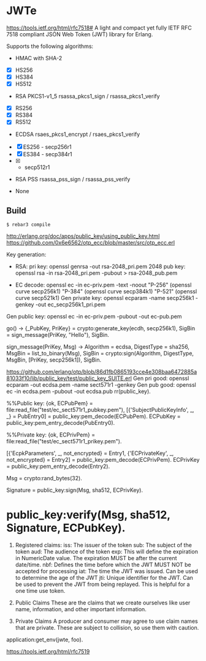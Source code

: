 JWTe
=====
https://tools.ietf.org/html/rfc7518#
A light and compact yet fully IETF RFC 7518 compliant JSON Web Token (JWT) library for Erlang. 

Supports the following algorithms:

* HMAC with SHA-2
- [x] HS256
- [x] HS384
- [x] HS512

* RSA PKCS1-v1_5 rsassa_pkcs1_sign / rsassa_pkcs1_verify
- [x] RS256
- [x] RS384
- [x] RS512

* ECDSA rsaes_pkcs1_encrypt / rsaes_pkcs1_verify
- [x] ES256 - secp256r1
- [x] ES384 - secp384r1
- [x]  - secp512r1

* RSA PSS rsassa_pss_sign / rsassa_pss_verify

* None

Build
-----

    $ rebar3 compile

http://erlang.org/doc/apps/public_key/using_public_key.html
https://github.com/0x6e6562/otp_ecc/blob/master/src/otp_ecc.erl

Key generation:
* RSA: 
pri key: openssl genrsa -out rsa-2048_pri.pem 2048 
pub key: openssl rsa -in rsa-2048_pri.pem -pubout > rsa-2048_pub.pem

* EC 
decode: openssl ec -in ec-priv.pem -text -noout
"P-256" (openssl curve secp256k1)
"P-384" (openssl curve secp384k1)
"P-521" (openssl curve secp521k1)
Gen private key: 
	openssl ecparam -name secp256k1 -genkey -out ec_secp256k1_pri.pem 

Gen public key: 
	openssl ec -in ec-priv.pem -pubout -out ec-pub.pem

<!-- IETF says EC256, which is another name for secp256r1, e.g means secp256r1 and not secp256k1 (Koblitz curve, used in bitcoin) 
https://tools.ietf.org/html/rfc7518#section-3.4
-->
<!-- openssl ecparam -name secp256r1 -genkey -noout -out ec-secp256r1.pem -->
<!-- openssl ecparam -name secp384r1 -genkey -noout -out ec-secp384r1.pem -->
<!-- openssl ecparam -name secp521r1 -genkey -noout -out ec-secp521r1.pem -->



go() ->
    {_PubKey, PriKey} = crypto:generate_key(ecdh, secp256k1),
    SigBin = sign_message(PriKey, "Hello"),
    SigBin.

sign_message(PriKey, Msg) ->
    Algorithm = ecdsa,
    DigestType = sha256,
    MsgBin = list_to_binary(Msg),
    SigBin = crypto:sign(Algorithm, DigestType, MsgBin, [PriKey, secp256k1]),
    SigBin.


https://github.com/erlang/otp/blob/86d1fb0865193cce4e308baa6472885a81033f10/lib/public_key/test/public_key_SUITE.erl
Gen pri good: openssl ecparam -out ecdsa.pem -name sect571r1 -genkey
Gen pub good: openssl ec -in ecdsa.pem -pubout -out ecdsa.pub
rr(public_key).
<!-- {ok, ECPubPem} = file:read_file(filename:join(Datadir, "ec_pubkey.pem")),
    [{'SubjectPublicKeyInfo', _, _} = PubEntry0] =
        public_key:pem_decode(ECPubPem),
    ECPubKey = public_key:pem_entry_decode(PubEntry0).
 -->
%%Public key:
{ok, ECPubPem} = file:read_file("test/ec_sect571r1_pubkey.pem"),
    [{'SubjectPublicKeyInfo', _, _} = PubEntry0] =
        public_key:pem_decode(ECPubPem).
ECPubKey = public_key:pem_entry_decode(PubEntry0).

%%Private key:
{ok, ECPrivPem} = file:read_file("test/ec_sect571r1_prikey.pem").

[{'EcpkParameters', _, not_encrypted} = Entry1,
  {'ECPrivateKey', _, not_encrypted} = Entry2] = public_key:pem_decode(ECPrivPem).
ECPrivKey = public_key:pem_entry_decode(Entry2).

Msg = crypto:rand_bytes(32).

Signature = public_key:sign(Msg, sha512, ECPrivKey).

public_key:verify(Msg, sha512, Signature, ECPubKey).
======


1. Registered claims:
iss: The issuer of the token
sub: The subject of the token
aud: The audience of the token
exp: This will define the expiration in NumericDate value. The expiration MUST be after the current date/time.
nbf: Defines the time before which the JWT MUST NOT be accepted for processing
iat: The time the JWT was issued. Can be used to determine the age of the JWT
jti: Unique identifier for the JWT. Can be used to prevent the JWT from being replayed. This is helpful for a one time use token.

2. Public Claims
These are the claims that we create ourselves like user name, information, and other important information.

3. Private Claims
A producer and consumer may agree to use claim names that are private. These are subject to collision, so use them with caution.




application:get_env(jwte, foo).

https://tools.ietf.org/html/rfc7519


